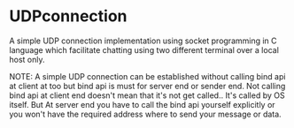 # UDPconnection

A simple UDP connection implementation using socket programming in C language which facilitate chatting using two different terminal 
over a local host only. 

NOTE: 
A simple UDP connection can be established without calling bind api at client at too but bind api is must for server end or sender end. 
Not calling bind api at client end doesn't mean that it's not get called.. It's called by OS itself. But At server end you have to call the bind api yourself explicitly or you won't have the required address where to send your message or data. 
